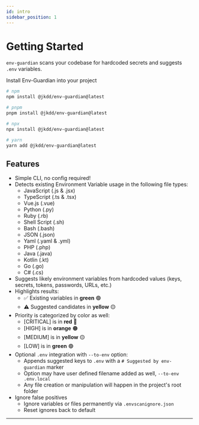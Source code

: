 ```yaml
---
id: intro
sidebar_position: 1
---
```



# Getting Started

`env-guardian` scans your codebase for hardcoded secrets and suggests `.env` variables.

Install Env-Guardian into your project
```bash
# npm
npm install @jkdd/env-guardian@latest

# pnpm
pnpm install @jkdd/env-guardian@latest

# npx
npx install @jkdd/env-guardian@latest

# yarn
yarn add @jkdd/env-guardian@latest

```

## Features

- Simple CLI, no config required!
- Detects existing Environment Variable usage in the following file types:
  - JavaScript (.js & .jsx)
  - TypeScript (.ts & .tsx)
  - Vue.js (.vue)
  - Python (.py)
  - Ruby (.rb)
  - Shell Script (.sh)
  - Bash (.bash)
  - JSON (.json)
  - Yaml (.yaml & .yml)
  - PHP (.php)
  - Java (.java)
  - Kotlin (.kt)
  - Go (.go)
  - C# (.cs)
- Suggests likely environment variables from hardcoded values (keys, secrets, tokens, passwords, URLs, etc.)  
- Highlights results:
  - ✅ Existing variables in **green** 🟢
  - ⚠ Suggested candidates in **yellow** 🟡
- Priority is categorized by color as well:
  - [CRITICAL] is in **red** 🔴
  - [HIGH] is in **orange** 🟠
  - [MEDIUM] is in **yellow** 🟡
  - [LOW] is in **green** 🟢
- Optional `.env` integration with `--to-env` option:
  - Appends suggested keys to `.env` with a `# Suggested by env-guardian` marker
  - Option may have user defined filename added as well, `--to-env .env.local`
  - Any file creation or manipulation will happen in the project's root folder
- Ignore false positives
  - Ignore variables or files permanently via `.envscanignore.json`
  - Reset ignores back to default

---